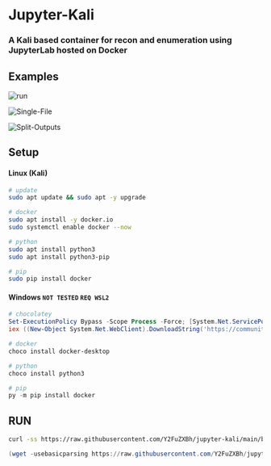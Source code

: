# Jupyter-Kali
### A Kali based container for recon and enumeration using JupyterLab hosted on Docker

## Examples
![run](https://user-images.githubusercontent.com/88941079/230677316-c7a1f87e-7640-477b-863b-8d27d3f196b8.png)

![Single-File](https://user-images.githubusercontent.com/88941079/230676835-1e54eb90-0717-47cc-904b-6b5e6ef120bd.png)

![Split-Outputs](https://user-images.githubusercontent.com/88941079/230676823-3d129680-f9d8-49c9-b43b-f4547542d9c7.png)

## Setup
#### Linux (Kali)
```bash
# update
sudo apt update && sudo apt -y upgrade

# docker
sudo apt install -y docker.io
sudo systemctl enable docker --now

# python
sudo apt install python3
sudo apt install python3-pip

# pip
sudo pip install docker
```

#### Windows `NOT TESTED` `REQ WSL2`
```powershell
# chocolatey
Set-ExecutionPolicy Bypass -Scope Process -Force; [System.Net.ServicePointManager]::SecurityProtocol = [System.Net.ServicePointManager]::SecurityProtocol -bor 3072
iex ((New-Object System.Net.WebClient).DownloadString('https://community.chocolatey.org/install.ps1'))

# docker
choco install docker-desktop

# python
choco install python3

# pip
py -m pip install docker
```

## RUN
```bash
curl -ss https://raw.githubusercontent.com/Y2FuZXBh/jupyter-kali/main/build.py | sudo python3 -
```
```powershell
(wget -usebasicparsing https://raw.githubusercontent.com/Y2FuZXBh/jupyter-kali/main/build.py).content | python -
```
